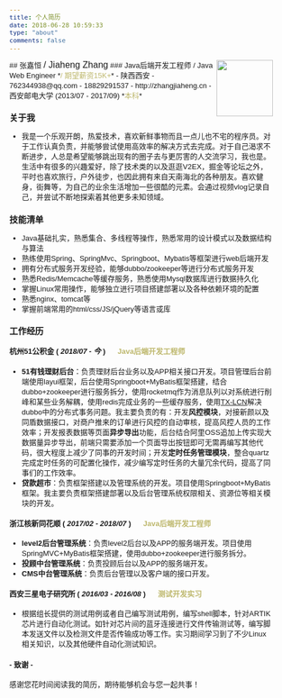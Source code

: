 ```yaml
---
title: 个人简历
date: 2018-06-28 10:59:33
type: "about"
comments: false
---
```

<link rel="stylesheet" href="https://use.fontawesome.com/releases/v5.0.13/css/all.css">
<style>
body {
    font-family: "微软雅黑", Helvetica, "微软雅黑", Arial, sans-serif;
    font-size: 13px;
    line-height: 18px;
    margin: 10px 13px 10px 13px;
}
</style>
<div style="float:right">
    <a href="https://github.com/Fatezhang"><img src="https://avatars0.githubusercontent.com/u/12826096?s=400&u=39fd86d33e63e90f030cdc157712c0e19bfa53bb&v=4" width="100"></a>
</div>
## <i class="fa fa-address-book"></i> 张嘉恒 <font size="3">/ <i class="fa fa-mars"></i> Jiaheng Zhang</font>
### <i class="fa fa-star"></i> Java后端开发工程师 <font size="2">/ Java Web Engineer</font> *<font size="2" color="#BDB76B">/ 期望薪资15K+</font>*
  - <i class="fa fa-home"></i>  陕西西安
  - <i class="fa fa-envelope-o fa-fw"></i> 762344938@qq.com
  - <i class="fa fa-mobile-phone"></i>  18829291537
  - <i class="fa fa-file-text"></i>  http://zhangjiaheng.cn
  - <i class="fa fa-university"></i> 西安邮电大学 (2013/07 - 2017/09) *<font size="2" color="#BDB76B">本科</font>*

### <i class="fa fa-user-circle-o"></i>  关于我

- 我是一个乐观开朗，热爱技术，喜欢新鲜事物而且一点儿也不宅的程序员。对于工作认真负责，并能够尝试使用高效率的解决方式去完成。对于自己渴求不断进步，人总是希望能够跳出现有的圈子去与更厉害的人交流学习，我也是。生活中有很多的兴趣爱好，除了技术类的以及逛逛V2EX，掘金等论坛之外，平时也喜欢旅行，户外徒步，也因此拥有来自天南海北的各种朋友。喜欢健身，街舞等，为自己的业余生活增加一些很酷的元素。会通过视频vlog记录自己，并尝试不断地探索着其他更多未知领域。

### <i class="fa fa-code"></i> 技能清单

  - Java基础扎实，熟悉集合、多线程等操作，熟悉常用的设计模式以及数据结构与算法
  - 熟练使用Spring、SpringMvc、Springboot、Mybatis等框架进行web后端开发
  - 拥有分布式服务开发经验，能够dubbo/zookeeper等进行分布式服务开发
  - 熟悉Redis/Memcache等缓存服务，熟悉使用Mysql数据库进行数据持久化
  - 掌握Linux常用操作，能够独立进行项目搭建部署以及各种依赖环境的配置
  - 熟悉nginx、tomcat等
  - 掌握前端常用的html/css/JS/jQuery等语言或库


### <i class="fa fa-id-badge"></i>  工作经历
#### <i class="fa fa-bookmark-o"></i> 杭州51公积金 ( *2018/07 - 今* ) &nbsp;&nbsp;&nbsp;&nbsp; <font size="2" color="#BDB76B">Java后端开发工程师</font>
  - **51有钱理财后台**：负责理财后台业务以及APP相关接口开发。项目管理后台前端使用layui框架，后台使用Springboot+MyBatis框架搭建，结合dubbo+zookeeper进行服务拆分，使用rocketmq作为消息队列以对系统进行削峰和某些业务解耦，使用redis完成业务的一些缓存服务，使用[TX-LCN](https://www.txlcn.org/zh-cn/docs/demo/env.html)解决dubbo中的分布式事务问题。我主要负责的有：开发**风控模块**，对接新颜以及同盾数据接口，对商户推来的订单进行风控的自动审核，提高风控人员的工作效率；开发报表数据等页面**异步导出**功能，后台结合阿里OSS追加上传实现大数据量异步导出，前端只需要添加一个页面导出按钮即可无需再编写其他代码，很大程度上减少了同事的开发时间；开发**定时任务管理模块**，整合quartz完成定时任务的可配置化操作，减少编写定时任务的大量冗余代码，提高了同事们的工作效率。
  - **贷款超市**：负责框架搭建以及管理系统的开发。项目使用Springboot+MyBatis框架。我主要负责框架搭建部署以及后台管理系统权限相关、资源位等相关模块的开发。

#### <i class="fa fa-bookmark-o"></i> 浙江核新同花顺 ( *2017/02 - 2018/07* ) &nbsp;&nbsp;&nbsp;&nbsp; <font size="2" color="#BDB76B">Java后端开发工程师</font>
  - **level2后台管理系统**：负责level2后台以及APP的服务端开发。项目使用SpringMVC+MyBatis框架搭建，使用dubbo+zookeeper进行服务拆分。
  - **投顾中台管理系统**：负责投顾后台以及APP的服务端开发。
  - **CMS中台管理系统**：负责后台管理以及客户端的接口开发。

#### <i class="fa fa-bookmark-o"></i> 西安三星电子研究所 ( *2016/03 - 2016/08* ) &nbsp;&nbsp;&nbsp;&nbsp; <font size="2" color="#BDB76B">测试开发实习</font>
  - 根据组长提供的测试用例或者自己编写测试用例，编写shell脚本，针对ARTIK芯片进行自动化测试。如针对芯片间的蓝牙连接进行文件传输测试等，编写脚本发送文件以及检测文件是否传输成功等工作。实习期间学习到了不少Linux相关知识，以及其他硬件自动化测试知识。

#### - 致谢 -

感谢您花时间阅读我的简历，期待能够机会与您一起共事！
